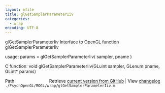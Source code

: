 ```yaml
---
layout: mfile
title: glGetSamplerParameterIiv
categories:
  - wrap
encoding: UTF-8
---
```


glGetSamplerParameterIiv  Interface to OpenGL function glGetSamplerParameterIiv

usage:  params = glGetSamplerParameterIiv\( sampler, pname \)

C function:  void glGetSamplerParameterIiv\(GLuint sampler, GLenum pname, GLint\* params\)


<div class="code_header" style="text-align:right;">
  <span style="float:left;">Path&nbsp;&nbsp;</span> <span class="counter">Retrieve <a href=
  "https://raw.github.com/Psychtoolbox-3/Psychtoolbox-3/beta/./PsychOpenGL/MOGL/wrap/glGetSamplerParameterIiv.m">current version from GitHub</a> | View <a href=
  "https://github.com/Psychtoolbox-3/Psychtoolbox-3/commits/beta/./PsychOpenGL/MOGL/wrap/glGetSamplerParameterIiv.m">changelog</a></span>
</div>
<div class="code">
  <code>./PsychOpenGL/MOGL/wrap/glGetSamplerParameterIiv.m</code>
</div>
